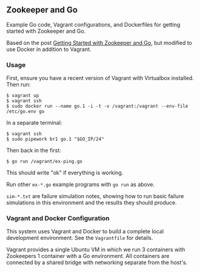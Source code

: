 ## Zookeeper and Go

Example Go code, Vagrant configurations, and Dockerfiles for getting
started with Zookeeper and Go.

Based on the post [Getting Started with Zookeeper and Go](https://mmcgrana.github.io/2014/05/getting-started-with-zookeeper-and-go.html),
but modified to use Docker in addition to Vagrant.

### Usage

First, ensure you have a recent version of Vagrant with Virtualbox
installed. Then run:

```console
$ vagrant up
$ vagrant ssh
$ sudo docker run --name go.1 -i -t -v /vagrant:/vagrant --env-file /etc/go.env go
```

In a separate terminal:

```console
$ vagrant ssh
$ sudo pipework br1 go.1 "$GO_IP/24"
```

Then back in the first:

```console
$ go run /vagrant/ex-ping.go
```

This should write "ok" if everything is working.

Run other `ex-*.go` example programs with `go run` as above.

`sim-*.txt` are failure simulation notes, showing how to run basic
failure simulations in this environment and the results they should
produce.

### Vagrant and Docker Configuration

This system uses Vagrant and Docker to build a complete local
development environment. See the `Vagrantfile` for details.

Vagrant provides a single Ubuntu VM in which we run 3 containers
with Zookeepers 1 container with a Go environment. All containers
are connected by a shared bridge with networking separate from the
host's.
